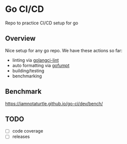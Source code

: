 # Go CI/CD
Repo to practice CI/CD setup for go

## Overview
Nice setup for any go repo. We have these actions so far:
* linting via [golangci-lint](https://golangci-lint.run/)
* auto formatting via [gofumpt](https://github.com/mvdan/gofumpt)
* building/testing
* benchmarking

## Benchmark
https://iamnotaturtle.github.io/go-ci/dev/bench/

## TODO
* [ ] code coverage
* [ ] releases
